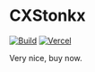 # CXStonkx

[![Build](https://github.com/einiqorn/stonkx/actions/workflows/build.yaml/badge.svg)](https://github.com/einiqorn/stonkx/actions/workflows/build.yaml)
[![Vercel](https://therealsujitk-vercel-badge.vercel.app/?app=stonkx)](https://stonkx.vercel.app/)

Very nice, buy now.
